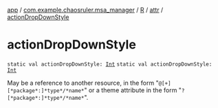 [app](../../../index.md) / [com.example.chaosruler.msa_manager](../../index.md) / [R](../index.md) / [attr](index.md) / [actionDropDownStyle](.)

# actionDropDownStyle

`static val actionDropDownStyle: `[`Int`](https://kotlinlang.org/api/latest/jvm/stdlib/kotlin/-int/index.html)
`static val actionDropDownStyle: `[`Int`](https://kotlinlang.org/api/latest/jvm/stdlib/kotlin/-int/index.html)

May be a reference to another resource, in the form "`@[+][*package*:]*type*/*name*`" or a theme attribute in the form "`?[*package*:]*type*/*name*`".

